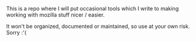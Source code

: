 This is a repo where I will put occasional tools which I write to making working with mozilla stuff nicer / easier. 

It won't be organized, documented or maintained, so use at your own risk. Sorry :'(

